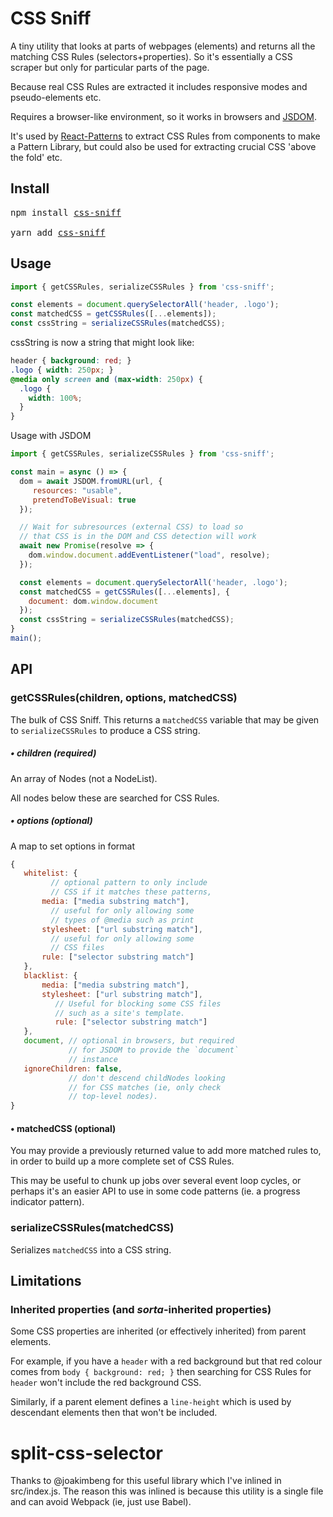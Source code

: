 # CSS Sniff

A tiny utility that looks at parts of webpages (elements) and returns all the matching CSS Rules (selectors+properties). So it's essentially a CSS scraper but only for particular parts of the page.

Because real CSS Rules are extracted it includes responsive modes and pseudo-elements etc.

Requires a browser-like environment, so it works in browsers and [JSDOM](https://www.npmjs.com/package/jsdom).

It's used by [React-Patterns](https://github.com/springload/react-patterns/) to extract CSS Rules from components to make a Pattern Library, but could also be used for extracting crucial CSS 'above the fold' etc.

## Install

<pre>
npm install <a href="https://www.npmjs.com/package/css-sniff">css-sniff</a>

yarn add <a href="https://www.npmjs.com/package/css-sniff">css-sniff</a>
</pre>

## Usage

```javascript
import { getCSSRules, serializeCSSRules } from 'css-sniff';

const elements = document.querySelectorAll('header, .logo');
const matchedCSS = getCSSRules([...elements]);
const cssString = serializeCSSRules(matchedCSS);
```

cssString is now a string that might look like:

```css
header { background: red; }
.logo { width: 250px; }
@media only screen and (max-width: 250px) {
  .logo {
    width: 100%;
  }
}
```

Usage with JSDOM

```javascript
import { getCSSRules, serializeCSSRules } from 'css-sniff';

const main = async () => {
  dom = await JSDOM.fromURL(url, {
     resources: "usable",
     pretendToBeVisual: true
  });

  // Wait for subresources (external CSS) to load so
  // that CSS is in the DOM and CSS detection will work
  await new Promise(resolve => {
    dom.window.document.addEventListener("load", resolve);
  });

  const elements = document.querySelectorAll('header, .logo');
  const matchedCSS = getCSSRules([...elements], {
    document: dom.window.document
  });
  const cssString = serializeCSSRules(matchedCSS);
}
main();
```

## API

### getCSSRules(children, options, matchedCSS)

The bulk of CSS Sniff. This returns a `matchedCSS` variable that may be given to `serializeCSSRules` to produce a CSS string.

##### • children (required)

An array of Nodes (not a NodeList).

All nodes below these are searched for CSS Rules.

##### • options (optional)

A map to set options in format
```javascript
{
   whitelist: {
         // optional pattern to only include
         // CSS if it matches these patterns,
       media: ["media substring match"],
         // useful for only allowing some
         // types of @media such as print
       stylesheet: ["url substring match"],
         // useful for only allowing some
         // CSS files
       rule: ["selector substring match"]
   },
   blacklist: {
       media: ["media substring match"],
       stylesheet: ["url substring match"],
          // Useful for blocking some CSS files
          // such as a site's template.
          rule: ["selector substring match"]
   },
   document, // optional in browsers, but required
             // for JSDOM to provide the `document`
             // instance
   ignoreChildren: false,
             // don't descend childNodes looking
             // for CSS matches (ie, only check
             // top-level nodes).
}
```

#### • matchedCSS (optional)

You may provide a previously returned value to add more matched rules to, in order to build up a more complete set of CSS Rules.

This may be useful to chunk up jobs over several event loop cycles, or perhaps it's an easier API to use in some code patterns (ie. a progress indicator pattern).

### serializeCSSRules(matchedCSS)

Serializes `matchedCSS` into a CSS string.

## Limitations

### Inherited properties (and _sorta_-inherited properties)

Some CSS properties are inherited (or effectively inherited) from parent elements.

For example, if you have a `header` with a red background but that red colour comes from `body { background: red; }` then searching for CSS Rules for `header` won't include the red background CSS.

Similarly, if a parent element defines a `line-height` which is used by descendant elements then that won't be included.

# split-css-selector

Thanks to @joakimbeng for this useful library which I've inlined in src/index.js. The reason this was inlined is because this utility is a single file and can avoid Webpack (ie, just use Babel).
